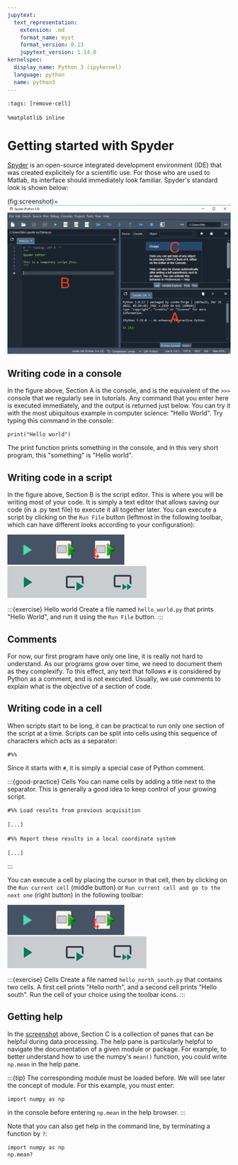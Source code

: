 ```yaml
---
jupytext:
  text_representation:
    extension: .md
    format_name: myst
    format_version: 0.13
    jupytext_version: 1.14.0
kernelspec:
  display_name: Python 3 (ipykernel)
  language: python
  name: python3
---
```


```{code-cell} ipython3
:tags: [remove-cell]

%matplotlib inline
```

# Getting started with Spyder

[Spyder](https://spyder-ide.org) is an open-source integrated development environment (IDE) that was created explicitely for a scientific use. For those who are used to Matlab, its interface should immediately look familiar. Spyder's standard look is shown below:

(fig:screenshot)=
![](_static/images/spyder_screenshot.png)


## Writing code in a console

In the figure above, Section A is the console, and is the equivalent of the `>>>` console that we regularly see in tutorials. Any command that you enter here is executed immediately, and the output is returned just below. You can try it with the most ubiquitous example in computer science: "Hello World". Try typing this command in the console:

```{code-cell} ipython3
print("Hello world")
```

The print function prints something in the console, and in this very short program, this "something" is "Hello world".

## Writing code in a script

In the figure above, Section B is the script editor. This is where you will be writing most of your code. It is simply a text editor that allows saving our code (in a .py text file) to execute it all together later. You can execute a script by clicking on the `Run File` button (leftmost in the following toolbar, which can have different looks according to your configuration):

![](_static/images/spyder_run_toolbar.png)
![](_static/images/spyder_run_toolbar_mac.png)

:::{exercise} Hello world
Create a file named `hello_world.py` that prints "Hello World", and run it using the `Run File` button.
:::


## Comments

For now, our first program have only one line, it is really not hard to understand. As our programs grow over time, we need to document them as they complexify. To this effect, any text that follows `#` is considered by Python as a comment, and is not executed. Usually, we use comments to explain what is the objective of a section of code.

## Writing code in a cell

When scripts start to be long, it can be practical to run only one section of the script at a time. Scripts can be split into cells using this sequence of characters which acts as a separator:

```
#%%
```

Since it starts with `#`, it is simply a special case of Python comment.

:::{good-practice} Cells
You can name cells by adding a title next to the separator. This is generally a good idea to keep control of your growing script.
```
#%% Load results from previous acquisition

[...]

#%% Report these results in a local coordinate system

[...]

```
:::

You can execute a cell by placing the cursor in that cell, then by clicking on the `Run current cell` (middle button) or `Run current cell and go to the next one` (right button) in the following toolbar:

![](_static/images/spyder_run_toolbar.png)
![](_static/images/spyder_run_toolbar_mac.png)

:::{exercise} Cells
Create a file named `hello_north_south.py` that contains two cells. A first cell prints "Hello north", and a second cell prints "Hello south". Run the cell of your choice using the toolbar icons.
:::

## Getting help

In the [screenshot](fig:screenshot) above, Section C is a collection of panes that can be helpful during data processing. The help pane is particularly helpful to navigate the documentation of a given module or package. For example, to better understand how to use the numpy's `mean()` function, you could write `np.mean` in the help pane.

:::{tip}
The corresponding module must be loaded before. We will see later the concept of module. For this example, you must enter:
```
import numpy as np
```
in the console before entering `np.mean` in the help browser.
:::

Note that you can also get help in the command line, by terminating a function by `?`:

```{code-cell} ipython3
import numpy as np
np.mean?
```
